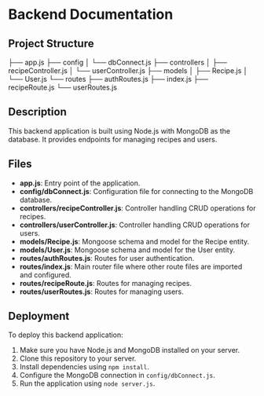 # Backend Documentation

## Project Structure

├── app.js
├── config
│ └── dbConnect.js
├── controllers
│ ├── recipeController.js
│ └── userController.js
├── models
│ ├── Recipe.js
│ └── User.js
└── routes
├── authRoutes.js
├── index.js
├── recipeRoute.js
└── userRoutes.js


## Description

This backend application is built using Node.js with MongoDB as the database. It provides endpoints for managing recipes and users.

## Files

- **app.js**: Entry point of the application.
- **config/dbConnect.js**: Configuration file for connecting to the MongoDB database.
- **controllers/recipeController.js**: Controller handling CRUD operations for recipes.
- **controllers/userController.js**: Controller handling CRUD operations for users.
- **models/Recipe.js**: Mongoose schema and model for the Recipe entity.
- **models/User.js**: Mongoose schema and model for the User entity.
- **routes/authRoutes.js**: Routes for user authentication.
- **routes/index.js**: Main router file where other route files are imported and configured.
- **routes/recipeRoute.js**: Routes for managing recipes.
- **routes/userRoutes.js**: Routes for managing users.

## Deployment

To deploy this backend application:

1. Make sure you have Node.js and MongoDB installed on your server.
2. Clone this repository to your server.
3. Install dependencies using `npm install`.
4. Configure the MongoDB connection in `config/dbConnect.js`.
5. Run the application using `node server.js`.

